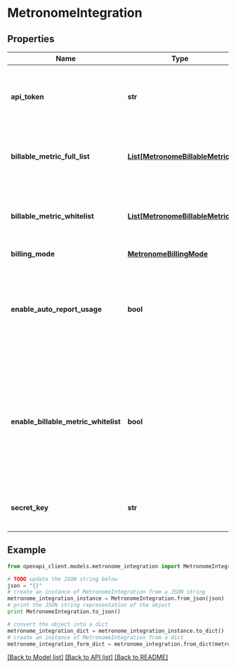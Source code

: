 # MetronomeIntegration


## Properties
Name | Type | Description | Notes
------------ | ------------- | ------------- | -------------
**api_token** | **str** | The Bearer token for the metronome API. Required only when the metronome integration is created or updated with new API token. | [optional] 
**billable_metric_full_list** | [**List[MetronomeBillableMetric]**](MetronomeBillableMetric.md) | The full list of billable metrics fetched from metronome API for the available metronome customers. | [optional] 
**billable_metric_whitelist** | [**List[MetronomeBillableMetric]**](MetronomeBillableMetric.md) | The whitelist of billable metrics. Only the metrics in the whitelist will be metered &amp; reported to cloud marketplace. | [optional] 
**billing_mode** | [**MetronomeBillingMode**](MetronomeBillingMode.md) |  | [optional] 
**enable_auto_report_usage** | **bool** | Whether to enable the auto usage report for the metronome integration. If enabled, cron job runs every hour to fetch usage events from Metronome to Suger as UsageRecordGroups. | [optional] 
**enable_billable_metric_whitelist** | **bool** | Enable whitelist for billable metrics. If enabled, only the metrics in the whitelist will be metered &amp; reported to cloud marketplace. Otherwise all the metrics in the billableMetricFullList will be metered &amp; reported to cloud marketplace. | [optional] 
**secret_key** | **str** | The secret key used to store the ApiToken in AWS Secret manager. For internal usage only. | [optional] 

## Example

```python
from openapi_client.models.metronome_integration import MetronomeIntegration

# TODO update the JSON string below
json = "{}"
# create an instance of MetronomeIntegration from a JSON string
metronome_integration_instance = MetronomeIntegration.from_json(json)
# print the JSON string representation of the object
print MetronomeIntegration.to_json()

# convert the object into a dict
metronome_integration_dict = metronome_integration_instance.to_dict()
# create an instance of MetronomeIntegration from a dict
metronome_integration_form_dict = metronome_integration.from_dict(metronome_integration_dict)
```
[[Back to Model list]](../README.md#documentation-for-models) [[Back to API list]](../README.md#documentation-for-api-endpoints) [[Back to README]](../README.md)


